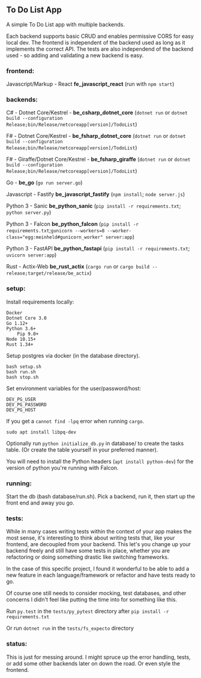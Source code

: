 ## To Do List App

A simple To Do List app with multiple backends.

Each backend supports basic CRUD and enables permissive CORS for easy local dev.
The frontend is independent of the backend used as long as it implements the 
correct API.
The tests are also independend of the backend used - so adding and validating a
new backend is easy.

### frontend:
Javascript/Markup - React **fe_javascript_react** (run with `npm start`)

### backends:

C# - Dotnet Core/Kestrel - **be_csharp_dotnet_core** (`dotnet run` or `dotnet build --configuration Release;bin/Release/netcoreapp[version]/TodoList`)

F# - Dotnet Core/Kestrel - **be_fsharp_dotnet_core** (`dotnet run` or `dotnet build --configuration Release;bin/Release/netcoreapp[version]/TodoList`)

F# - Giraffe/Dotnet Core/Kestrel - **be_fsharp_giraffe** (`dotnet run` or `dotnet build --configuration Release;bin/Release/netcoreapp[version]/TodoList`)

Go - **be_go** (`go run server.go`)

Javascript - Fastify **be_javascript_fastify** (`npm install`; `node server.js`)

Python 3 - Sanic **be_python_sanic** (`pip install -r requirements.txt`; `python server.py`)

Python 3 - Falcon **be_python_falcon** (`pip install -r requirements.txt`;`gunicorn --workers=8 --worker-class="egg:meinheld#gunicorn_worker" server:app`)

Python 3 - FastAPI **be_python_fastapi** (`pip install -r requirements.txt`; `uvicorn server:app`)

Rust - Actix-Web **be_rust_actix** (`cargo run` or `cargo build --release;target/release/be_actix`)

### setup:

Install requirements locally:

    Docker
    Dotnet Core 3.0
    Go 1.12+
    Python 3.6+
        Pip 9.0+
    Node 10.15+
    Rust 1.34+

Setup postgres via docker (in the database directory).

    bash setup.sh
    bash run.sh
    bash stop.sh

Set environment variables for the user/password/host:
    
    DEV_PG_USER
    DEV_PG_PASSWORD
    DEV_PG_HOST

If you get a `cannot find -lpq` error when running `cargo`.

    sudo apt install libpq-dev

Optionally run `python initialize_db.py` in database/ to create the tasks table.
(Or create the table yourself in your preferred manner).

You will need to install the Python headers (`apt install python-dev`) for the version of python you're running with Falcon.

### running:
Start the db (bash database/run.sh).
Pick a backend, run it, then start up the front end and away you go.

### tests:
While in many cases writing tests within the context of your app makes the most
sense, it's interesting to think about writing tests that, like your frontend,
are decoupled from your backend. This let's you change up your backend freely 
and still have some tests in place, whether you are refactoring or doing 
something drastic like switching frameworks.

In the case of this specific project, I found it wonderful to be able to add a
new feature in each language/framework or refactor and have tests ready to go.

Of course one still needs to consider mocking, test databases, and other
concerns I didn't feel like putting the time into for something like this.

Run `py.test` in the `tests/py_pytest` directory after `pip install -r requirements.txt`

Or run `dotnet run` in the `tests/fs_expecto` directory

### status:
This is just for messing around. I might spruce up the error handling, tests,
or add some other backends later on down the road. Or even style the frontend.
